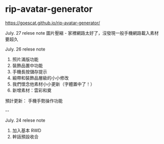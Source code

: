 # rip-avatar-generator

https://goescat.github.io/rip-avatar-generator/

July. 27 relese note
圖片壓縮 - 家裡網路太好了，沒發現一般手機網路載入素材要超久

July. 26 relese note

1. 照片滿版功能
2. 裝飾品置中功能
3. 手機長按儲存提示
4. 緞帶和裝飾品層級的小小修改
5. 我們懷念他素材小小更新（字體置中了！）
6. 新增素材：雲彩和奠

預計更新：
手機手勢操作功能

--

July. 24 relese note

1. 加入基本 RWD
2. 幹話預設收合
